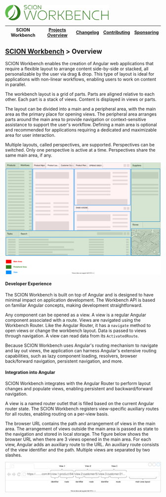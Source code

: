 <a href="/README.md"><img src="/resources/branding/scion-workbench-banner.svg" height="50" alt="SCION Workbench"></a>

| SCION Workbench | [Projects Overview][menu-projects-overview] | [Changelog][menu-changelog] | [Contributing][menu-contributing] | [Sponsoring][menu-sponsoring] |  
| --- | --- | --- | --- | --- |

## [SCION Workbench][menu-home] > Overview

SCION Workbench enables the creation of Angular web applications that require a flexible layout to arrange content side-by-side or stacked, all personalizable by the user via drag & drop. This type of layout is ideal for applications with non-linear workflows, enabling users to work on content in parallel.

The workbench layout is a grid of parts. Parts are aligned relative to each other. Each part is a stack of views. Content is displayed in views or parts.

The layout can be divided into a main and a peripheral area, with the main area as the primary place for opening views. The peripheral area arranges parts around the main area to provide navigation or context-sensitive assistance to support the user's workflow. Defining a main area is optional and recommended for applications requiring a dedicated and maximizable area for user interaction.

Multiple layouts, called perspectives, are supported. Perspectives can be switched. Only one perspective is active at a time. Perspectives share the same main area, if any.

 [<img src="/docs/site/images/workbench-layout.svg">](https://github.com/SchweizerischeBundesbahnen/scion-workbench/raw/master/docs/site/images/workbench-layout-parts.svg)

#### Developer Experience
The SCION Workbench is built on top of Angular and is designed to have minimal impact on application development. The Workbench API is based on familiar Angular concepts, making development straightforward.

Any component can be opened as a view. A view is a regular Angular component associated with a route. Views are navigated using the Workbench Router. Like the Angular Router, it has a `navigate` method to open views or change the workbench layout. Data is passed to views through navigation. A view can read data from its `ActivatedRoute`.

Because SCION Workbench uses Angular's routing mechanism to navigate and lay out views, the application can harness Angular's extensive routing capabilities, such as lazy component loading, resolvers, browser back/forward navigation, persistent navigation, and more.

#### Integration into Angular
SCION Workbench integrates with the Angular Router to perform layout changes and populate views, enabling persistent and backward/forward navigation.

A view is a named router outlet that is filled based on the current Angular router state. The SCION Workbench registers view-specific auxiliary routes for all routes, enabling routing on a per-view basis.

The browser URL contains the path and arrangement of views in the main area. The arrangement of views outside the main area is passed as state to the navigation and stored in local storage.
The figure below shows the browser URL when there are 3 views opened in the main area. For each view, Angular adds an auxiliary route to the URL. An auxiliary route consists of the view identifier and the path. Multiple views are separated by two slashes.

 [<img src="/docs/site/images/navigational-state.svg">](https://github.com/SchweizerischeBundesbahnen/scion-workbench/raw/master/docs/site/images/navigational-state.svg)


[link-features]: /docs/site/features.md

[menu-home]: /README.md
[menu-projects-overview]: /docs/site/projects-overview.md
[menu-changelog]: /docs/site/changelog.md
[menu-contributing]: /CONTRIBUTING.md
[menu-sponsoring]: /docs/site/sponsoring.md
